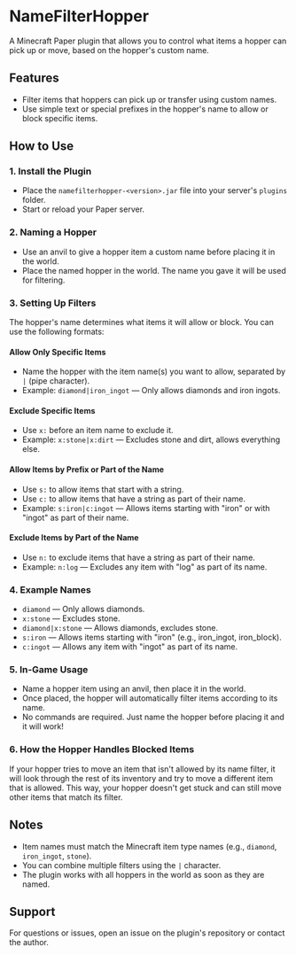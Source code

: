 # NameFilterHopper

A Minecraft Paper plugin that allows you to control what items a hopper can pick up or move, based on the hopper's custom name.

## Features
- Filter items that hoppers can pick up or transfer using custom names.
- Use simple text or special prefixes in the hopper's name to allow or block specific items.

## How to Use

### 1. Install the Plugin
- Place the `namefilterhopper-<version>.jar` file into your server's `plugins` folder.
- Start or reload your Paper server.

### 2. Naming a Hopper
- Use an anvil to give a hopper item a custom name before placing it in the world.
- Place the named hopper in the world. The name you gave it will be used for filtering.

### 3. Setting Up Filters
The hopper's name determines what items it will allow or block. You can use the following formats:

#### Allow Only Specific Items
- Name the hopper with the item name(s) you want to allow, separated by `|` (pipe character).
- Example: `diamond|iron_ingot` — Only allows diamonds and iron ingots.

#### Exclude Specific Items
- Use `x:` before an item name to exclude it.
- Example: `x:stone|x:dirt` — Excludes stone and dirt, allows everything else.

#### Allow Items by Prefix or Part of the Name
- Use `s:` to allow items that start with a string.
- Use `c:` to allow items that have a string as part of their name.
- Example: `s:iron|c:ingot` — Allows items starting with "iron" or with "ingot" as part of their name.

#### Exclude Items by Part of the Name
- Use `n:` to exclude items that have a string as part of their name.
- Example: `n:log` — Excludes any item with "log" as part of its name.

### 4. Example Names
- `diamond` — Only allows diamonds.
- `x:stone` — Excludes stone.
- `diamond|x:stone` — Allows diamonds, excludes stone.
- `s:iron` — Allows items starting with "iron" (e.g., iron_ingot, iron_block).
- `c:ingot` — Allows any item with "ingot" as part of its name.

### 5. In-Game Usage
- Name a hopper item using an anvil, then place it in the world.
- Once placed, the hopper will automatically filter items according to its name.
- No commands are required. Just name the hopper before placing it and it will work!

### 6. How the Hopper Handles Blocked Items
If your hopper tries to move an item that isn't allowed by its name filter, it will look through the rest of its inventory and try to move a different item that is allowed. This way, your hopper doesn't get stuck and can still move other items that match its filter.

## Notes
- Item names must match the Minecraft item type names (e.g., `diamond`, `iron_ingot`, `stone`).
- You can combine multiple filters using the `|` character.
- The plugin works with all hoppers in the world as soon as they are named.

## Support
For questions or issues, open an issue on the plugin's repository or contact the author.
